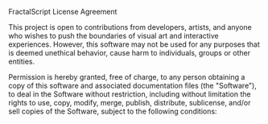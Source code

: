 FractalScript License Agreement

This project is open to contributions from developers, artists, and anyone who wishes to push the boundaries of visual art and interactive experiences. However, this software may not be used for any purposes that is deemed unethical behavior, cause harm to individuals, groups or other entities.

Permission is hereby granted, free of charge, to any person obtaining a copy of this software and associated documentation files (the "Software"), to deal in the Software without restriction, including without limitation the rights to use, copy, modify, merge, publish, distribute, sublicense, and/or sell copies of the Software, subject to the following conditions:
